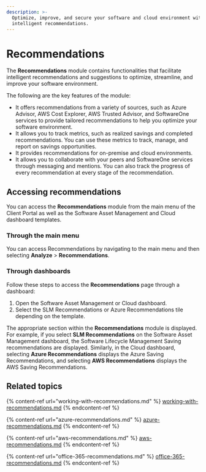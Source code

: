 ```yaml
---
description: >-
  Optimize, improve, and secure your software and cloud environment with
  intelligent recommendations.
---
```


# Recommendations

The **Recommendations** module contains functionalities that facilitate intelligent recommendations and suggestions to optimize, streamline, and improve your software environment.&#x20;

The following are the key features of the module:

* It offers recommendations from a variety of sources, such as Azure Advisor, AWS Cost Explorer, AWS Trusted Advisor, and SoftwareOne services to provide tailored recommendations to help you optimize your software environment.
* It allows you to track metrics, such as realized savings and completed recommendations. You can use these metrics to track, manage, and report on savings opportunities.
* It provides recommendations for on-premise and cloud environments.&#x20;
* It allows you to collaborate with your peers and SoftwareOne services through messaging and mentions. You can also track the progress of every recommendation at every stage of the recommendation.

## Accessing recommendations

You can access the **Recommendations** module from the main menu of the Client Portal as well as the Software Asset Management and Cloud dashboard templates.

### Through the main menu

You can access Recommendations by navigating to the main menu and then selecting **Analyze** > **Recommendations**.

### Through dashboards

Follow these steps to access the **Recommendations** page through a dashboard:

1. Open the Software Asset Management or Cloud dashboard.
2. Select the SLM Recommendations or Azure Recommendations tile depending on the template.&#x20;

The appropriate section within the **Recommendations** module is displayed. For example, if you select **SLM Recommendations** on the Software Asset Management dashboard, the Software Lifecycle Management Saving recommendations are displayed. Similarly, in the Cloud dashboard, selecting **Azure Recommendations** displays the Azure Saving Recommendations, and selecting **AWS Recommendations** displays the AWS Saving Recommendations.

## Related topics

{% content-ref url="working-with-recommendations.md" %}
[working-with-recommendations.md](working-with-recommendations.md)
{% endcontent-ref %}

{% content-ref url="azure-recommendations.md" %}
[azure-recommendations.md](azure-recommendations.md)
{% endcontent-ref %}

{% content-ref url="aws-recommendations.md" %}
[aws-recommendations.md](aws-recommendations.md)
{% endcontent-ref %}

{% content-ref url="office-365-recommendations.md" %}
[office-365-recommendations.md](office-365-recommendations.md)
{% endcontent-ref %}
